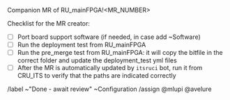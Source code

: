 <!---
Please read this!

This template is intended to be used for a merge request in this branch associated to RU_mainFPGA merge request

The suggested title of the MR is the same as the original merge request.

If you have software modifications which need to be done in this MR, please port the subtree following the procedure indicataed in RU_mainFPGA/doc/Subtree.md
--->

Companion MR of RU_mainFPGA!<MR_NUMBER>

Checklist for the MR creator:

- [ ] Port board support software (if needed, in case add ~Software)
- [ ] Run the deployment test from RU_mainFPGA
- [ ] Run the pre_merge test from RU_mainFPGA: it will copy the bitfile in the correct folder and update the deployment_test yml files
- [ ] After the MR is automatically updated by `itsruci` bot, run it from CRU_ITS to verify that the paths are indicated correctly

/label ~"Done - await review" ~Configuration
/assign @mlupi @avelure
